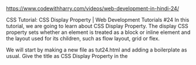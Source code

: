 https://www.codewithharry.com/videos/web-development-in-hindi-24/


CSS Tutorial: CSS Display Property | Web Development Tutorials #24
In this tutorial, we are going to learn about CSS Display Property. The display CSS property sets whether an element is treated as a block or inline element and the layout used for its children, such as flow layout, grid or flex.

We will start by making a new file as tut24.html and adding a boilerplate as usual. Give the title as CSS Display Property in the <title> tag. We will then add an image or logo and the h3 heading, in the header section with the class as “top”.

Let us style the image and heading with some CSS-

  img {
            margin: auto;
            display: block;
            width: 34px;
        }

        h3 {
            text-align: center;
            font-family: 'Segoe UI', Tahoma, Geneva, Verdana, sans-serif;
            margin: 0px;
        }
By inspecting both the elements in the Chrome browser, we see that the image is an inline element and the h3 heading is the block element. Our objective is to bring all the elements to the center of the webpage. We can achieve it by adjusting the width of the block element i.e. the heading. The respective code of the following is-

 header {
            border: 2px solid red;
            margin: auto;
    width: 1200px;
        }
The display of “img” is inline and therefore, to make it come to center, we have to set the property display as block as follows-

img {
            margin: auto;
            display: block;
            width: 34px;
        }




The next problem which arises is that when we stretch the full width of the page, the text in the heading moves towards left. So to move it towards the center, we can set the property of text-alignment as center.
Display inline means it will take the space according to the size of the element. Display block means we can set its width and by margin manually.

Now suppose we want to make an element inline as well as customize its width too, then in that case we can use inline-block. To understand it, first we will add three divs with some texts in it and then style it. To appear those as a box, we can take the help of container and box class. We can style the box element as

.box {
            border: 4px solid black;
            background-color: grey;
            margin: 4px 0px;
            padding: 23px;
            width: 33%;
            box-sizing: border-box;
            display: inline-block;
        }
The inline-block property here allows us to change the width of inline elements also. To ensure that all the three blocks come in a single line, we can use the property box-sizing. It ensure that the width we provide is not changed including padding and margin.





So I believe, you must have clearly understood the concept CSS Display Property. Stay with the tutorials to build more attractive websites in the future. Till then, keep practicing.